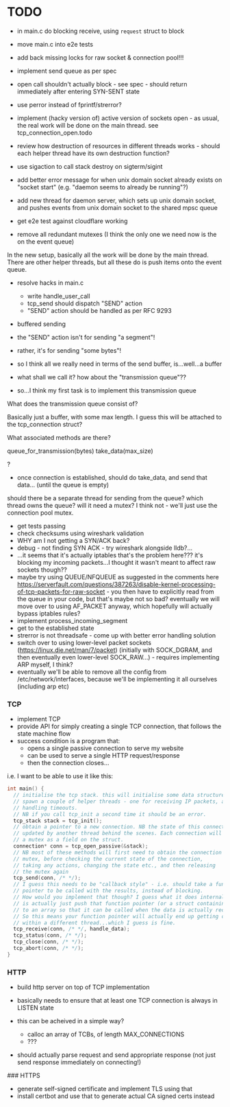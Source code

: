 # TODO

- in main.c do blocking receive, using `request` struct to block
- move main.c into e2e tests
- add back missing locks for raw socket & connection pool!!!

- implement send queue as per spec
- open call shouldn't actually block - see spec - should return immediately after entering SYN-SENT state


- use perror instead of fprintf/strerror?
- implement (hacky version of) active version of sockets open - as usual, the real work will be done on the main thread. see tcp_connection_open.todo
- review how destruction of resources in different threads works - should each helper thread have its own destruction function?
- use sigaction to call stack destroy on sigterm/sigint
- add better error message for when unix domain socket already exists on "socket start" (e.g. "daemon seems to already be running"?)
- add new thread for daemon server, which sets up unix domain socket, and pushes events from unix domain socket to the shared mpsc queue
- get e2e test against cloudflare working
- remove all redundant mutexes (I think the only one we need now is the on the event queue)

In the new setup, basically all the work will be done by the main thread.
There are other helper threads, but all these do is push items onto the event queue.

- resolve hacks in main.c
  - write handle_user_call
  - tcp_send should dispatch "SEND" action
  - "SEND" action should be handled as per RFC 9293

- buffered sending

- the "SEND" action isn't for sending "a segment"!
- rather, it's for sending "some bytes"!
- so I think all we really need in terms of the send buffer, is...well...a buffer
- what shall we call it? how about the "transmission queue"??
- so...I think my first task is to implement this transmission queue

What does the transmission queue consist of?

Basically just a buffer, with some max length.
I guess this will be attached to the tcp_connection struct?

What associated methods are there?

queue_for_transmission(bytes)
take_data(max_size)

?

- once connection is established, should do take_data, and send that data...
  (until the queue is empty)

should there be a separate thread for sending from the queue? which thread owns the queue?
will it need a mutex? I think not - we'll just use the connection pool mutex.











- get tests passing
- check checksums using wireshark validation
- WHY am I not getting a SYN/ACK back?
- debug - not finding SYN ACK - try wireshark alongside lldb?...
- ...it seems that it's actually iptables that's the problem here??? it's blocking my incoming packets...I thought it wasn't meant to affect raw sockets though??
- maybe try using QUEUE/NFQUEUE as suggested in the comments here https://serverfault.com/questions/387263/disable-kernel-processing-of-tcp-packets-for-raw-socket - you then have to explicitly read from the queue in your code, but that's maybe not so bad? eventually we will move over to using AF_PACKET anyway, which hopefully will actually bypass iptables rules?
- implement process_incoming_segment
- get to the established state
- strerror is not threadsafe - come up with better error handling solution
- switch over to using lower-level packet sockets (https://linux.die.net/man/7/packet) (initially with SOCK_DGRAM, and then eventually even lower-level SOCK_RAW...) - requires implementing ARP myself, I think?
- eventually we'll be able to remove all the config from /etc/network/interfaces, because we'll be implementing it all ourselves (including arp etc)

### TCP

- implement TCP
- provide API for simply creating a single TCP connection, that follows the state machine flow
- success condition is a program that:
  - opens a single passive connection to serve my website
  - can be used to serve a single HTTP request/response
  - then the connection closes...

i.e. I want to be able to use it like this:

```c
int main() {
  // initialise the tcp stack. this will initialise some data structures and
  // spawn a couple of helper threads - one for receiving IP packets, and one for
  // handling timeouts.
  // NB if you call tcp_init a second time it should be an error.
  tcp_stack stack = tcp_init();
  // obtain a pointer to a new connection. NB the state of this connection gets
  // updated by another thread behind the scenes. Each connection will have
  // a mutex as a field on the struct.
  connection* conn = tcp_open_passive(&stack);
  // NB most of these methods will first need to obtain the connection
  // mutex, before checking the current state of the connection,
  // taking any actions, changing the state etc., and then releasing
  // the mutex again
  tcp_send(conn, /* */);
  // I guess this needs to be "callback style" - i.e. should take a function
  // pointer to be called with the results, instead of blocking.
  // How would you implement that though? I guess what it does internally
  // is actually just push that function pointer (or a struct containing it)
  // to an array so that it can be called when the data is actually received?
  // So this means your function pointer will actually end up getting called
  // within a different thread...which I guess is fine.
  tcp_receive(conn, /* */, handle_data);
  tcp_status(conn, /* */);
  tcp_close(conn, /* */);
  tcp_abort(conn, /* */);
}
```

### HTTP

- build http server on top of TCP implementation
- basically needs to ensure that at least one TCP connection is always in LISTEN state
- this can be acheived in a simple way?

  - calloc an array of TCBs, of length MAX_CONNECTIONS
  - ???

- should actually parse request and send appropriate response (not just send response immediately on connecting!)

### HTTPS

- generate self-signed certificate and implement TLS using that
- install certbot and use that to generate actual CA signed certs instead
